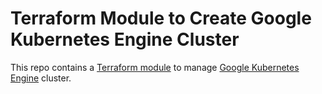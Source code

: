 # Terraform Module to Create Google Kubernetes Engine Cluster

This repo contains a [Terraform module](https://www.terraform.io/docs/modules/) to manage [Google Kubernetes Engine](https://cloud.google.com/kubernetes-engine/) cluster.
